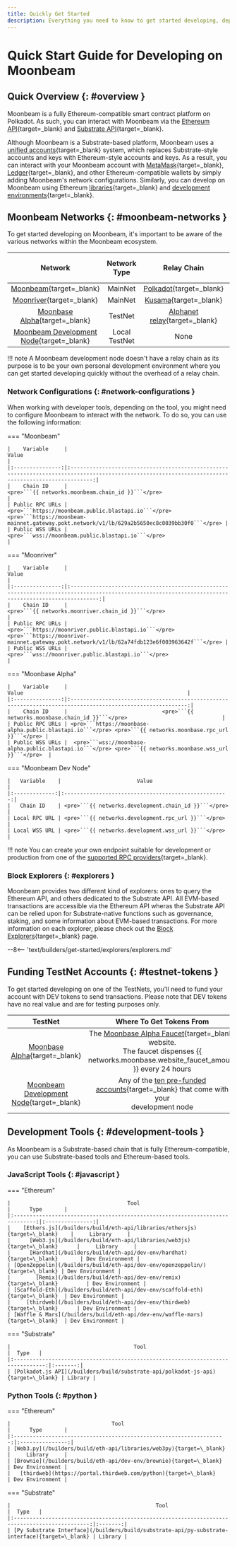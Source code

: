 ```yaml
---
title: Quickly Get Started
description: Everything you need to know to get started developing, deploying, and interacting with smart contracts on Moonbeam.
---
```


# Quick Start Guide for Developing on Moonbeam

## Quick Overview {: #overview }

Moonbeam is a fully Ethereum-compatible smart contract platform on Polkadot. As such, you can interact with Moonbeam via the [Ethereum API](/builders/build/eth-api/){target=\_blank} and [Substrate API](/builders/build/substrate-api/){target=\_blank}.

Although Moonbeam is a Substrate-based platform, Moonbeam uses a [unified accounts](/learn/features/unified-accounts){target=\_blank} system, which replaces Substrate-style accounts and keys with Ethereum-style accounts and keys. As a result, you can interact with your Moonbeam account with [MetaMask](/tokens/connect/metamask){target=\_blank}, [Ledger](/tokens/connect/ledger/){target=\_blank}, and other Ethereum-compatible wallets by simply adding Moonbeam's network configurations. Similarly, you can develop on Moonbeam using Ethereum [libraries](/builders/build/eth-api/libraries/){target=\_blank} and [development environments](/builders/build/eth-api/dev-env/){target=\_blank}.

## Moonbeam Networks {: #moonbeam-networks }

To get started developing on Moonbeam, it's important to be aware of the various networks within the Moonbeam ecosystem.

|                                         Network                                          | Network Type  |                                   Relay Chain                                   | Native Asset Symbol | Native Asset Decimals |
|:----------------------------------------------------------------------------------------:|:-------------:|:-------------------------------------------------------------------------------:|:-------------------:|:---------------------:|
|           [Moonbeam](/builders/get-started/networks/moonbeam){target=\_blank}            |    MainNet    |              [Polkadot](https://polkadot.network/){target=\_blank}              |        GLMR         |          18           |
|          [Moonriver](/builders/get-started/networks/moonriver){target=\_blank}           |    MainNet    |                [Kusama](https://kusama.network/){target=\_blank}                |        MOVR         |          18           |
|        [Moonbase Alpha](/builders/get-started/networks/moonbase){target=\_blank}         |    TestNet    | [Alphanet relay](/learn/platform/networks/moonbase#relay-chain){target=\_blank} |         DEV         |          18           |
| [Moonbeam Development Node](/builders/get-started/networks/moonbeam-dev){target=\_blank} | Local TestNet |                                      None                                       |         DEV         |          18           |

!!! note
    A Moonbeam development node doesn't have a relay chain as its purpose is to be your own personal development environment where you can get started developing quickly without the overhead of a relay chain.

### Network Configurations {: #network-configurations }

When working with developer tools, depending on the tool, you might need to configure Moonbeam to interact with the network. To do so, you can use the following information:

=== "Moonbeam"

    |    Variable     |                                                                        Value                                                                        |
    |:---------------:|:---------------------------------------------------------------------------------------------------------------------------------------------------:|
    |    Chain ID     |                                                  <pre>```{{ networks.moonbeam.chain_id }}```</pre>                                                  |
    | Public RPC URLs | <pre>```https://moonbeam.public.blastapi.io```</pre>  <pre>```https://moonbeam-mainnet.gateway.pokt.network/v1/lb/629a2b5650ec8c0039bb30f0```</pre> |
    | Public WSS URLs |                                                 <pre>```wss://moonbeam.public.blastapi.io```</pre>                                                  |

=== "Moonriver"

    |    Variable     |                                                                         Value                                                                         |
    |:---------------:|:-----------------------------------------------------------------------------------------------------------------------------------------------------:|
    |    Chain ID     |                                                  <pre>```{{ networks.moonriver.chain_id }}```</pre>                                                   |
    | Public RPC URLs | <pre>```https://moonriver.public.blastapi.io```</pre>  <pre>```https://moonriver-mainnet.gateway.pokt.network/v1/lb/62a74fdb123e6f003963642f```</pre> |
    | Public WSS URLs |                                                  <pre>```wss://moonriver.public.blastapi.io```</pre>                                                  |

=== "Moonbase Alpha"

    |    Variable     |                                                    Value                                                    |
    |:---------------:|:-----------------------------------------------------------------------------------------------------------:|
    |    Chain ID     |                              <pre>```{{ networks.moonbase.chain_id }}```</pre>                              |
    | Public RPC URLs | <pre>```https://moonbase-alpha.public.blastapi.io```</pre> <pre>```{{ networks.moonbase.rpc_url }}```</pre> |
    | Public WSS URLs |  <pre>```wss://moonbase-alpha.public.blastapi.io```</pre> <pre>```{{ networks.moonbase.wss_url }}```</pre>  |

=== "Moonbeam Dev Node"

    |   Variable    |                        Value                         |
    |:-------------:|:----------------------------------------------------:|
    |   Chain ID    | <pre>```{{ networks.development.chain_id }}```</pre> |
    | Local RPC URL | <pre>```{{ networks.development.rpc_url }}```</pre>  |
    | Local WSS URL | <pre>```{{ networks.development.wss_url }}```</pre>  |

!!! note
    You can create your own endpoint suitable for development or production from one of the [supported RPC providers](/builders/get-started/endpoints/#endpoint-providers){target=\_blank}.

### Block Explorers {: #explorers }

Moonbeam provides two different kind of explorers: ones to query the Ethereum API, and others dedicated to the Substrate API. All EVM-based transactions are accessible via the Ethereum API wheras the Substrate API can be relied upon for Substrate-native functions such as governance, staking, and some information about EVM-based transactions. For more information on each explorer, please check out the [Block Explorers](/builders/get-started/explorers){target=\_blank} page.

--8<-- 'text/builders/get-started/explorers/explorers.md'

## Funding TestNet Accounts {: #testnet-tokens }

To get started developing on one of the TestNets, you'll need to fund your account with DEV tokens to send transactions. Please note that DEV tokens have no real value and are for testing purposes only.

|                                         TestNet                                          |                                                                           Where To Get Tokens From                                                                            |
|:----------------------------------------------------------------------------------------:|:-----------------------------------------------------------------------------------------------------------------------------------------------------------------------------:|
|        [Moonbase Alpha](/builders/get-started/networks/moonbase){target=\_blank}         | The [Moonbase Alpha Faucet](https://faucet.moonbeam.network/){target=\_blank} website. <br> The faucet dispenses {{ networks.moonbase.website_faucet_amount }} every 24 hours |
| [Moonbeam Development Node](/builders/get-started/networks/moonbeam-dev){target=\_blank} | Any of the [ten pre-funded accounts](/builders/get-started/networks/moonbeam-dev/#pre-funded-development-accounts){target=\_blank} that come with your <br> development node  |

## Development Tools {: #development-tools }

As Moonbeam is a Substrate-based chain that is fully Ethereum-compatible, you can use Substrate-based tools and Ethereum-based tools.

### JavaScript Tools {: #javascript }

=== "Ethereum"

    |                                     Tool                                      |      Type       |
    |:-----------------------------------------------------------------------------:|:---------------:|
    |    [Ethers.js](/builders/build/eth-api/libraries/ethersjs){target=\_blank}    |     Library     |
    |      [Web3.js](/builders/build/eth-api/libraries/web3js){target=\_blank}      |     Library     |
    |      [Hardhat](/builders/build/eth-api/dev-env/hardhat){target=\_blank}       | Dev Environment |
    | [OpenZeppelin](/builders/build/eth-api/dev-env/openzeppelin/){target=\_blank} | Dev Environment |
    |        [Remix](/builders/build/eth-api/dev-env/remix){target=\_blank}         | Dev Environment |
    | [Scaffold-Eth](/builders/build/eth-api/dev-env/scaffold-eth){target=\_blank}  | Dev Environment |
    |     [thirdweb](/builders/build/eth-api/dev-env/thirdweb){target=\_blank}      | Dev Environment |
    | [Waffle & Mars](/builders/build/eth-api/dev-env/waffle-mars){target=\_blank}  | Dev Environment |

=== "Substrate"

    |                                       Tool                                       |  Type   |
    |:--------------------------------------------------------------------------------:|:-------:|
    | [Polkadot.js API](/builders/build/substrate-api/polkadot-js-api){target=\_blank} | Library |

### Python Tools {: #python }

=== "Ethereum"

    |                                Tool                                 |      Type       |
    |:-------------------------------------------------------------------:|:---------------:|
    | [Web3.py](/builders/build/eth-api/libraries/web3py){target=\_blank} |     Library     |
    | [Brownie](/builders/build/eth-api/dev-env/brownie){target=\_blank}  | Dev Environment |
    |   [thirdweb](https://portal.thirdweb.com/python){target=\_blank}    | Dev Environment |

=== "Substrate"

    |                                              Tool                                              |  Type   |
    |:----------------------------------------------------------------------------------------------:|:-------:|
    | [Py Substrate Interface](/builders/build/substrate-api/py-substrate-interface){target=\_blank} | Library |
